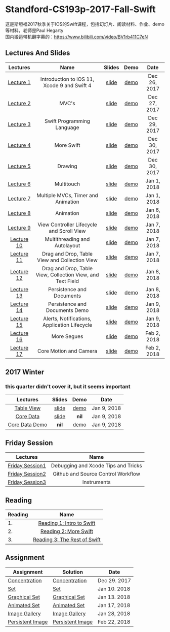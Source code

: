 # Standford-CS193p-2017-Fall-Swift
这是斯坦福2017秋季关于IOS的Swift课程，包括幻灯片、阅读材料、作业、demo等材料，老师是Paul Hegarty  
国内搬运带机翻字幕的：https://www.bilibili.com/video/BV1rb411C7eN  

## Lectures And Slides

|  Lectures |  Name  |Slides | Demo  | Date |   
| :--------:| :-----:|:-----: | :---: | :--: |
| [Lecture 1](https://www.youtube.com/watch?v=71pyOB4TPRE&list=PLPA-ayBrweUzGFmkT_W65z64MoGnKRZMq&index=1) | Introduction to iOS 11, Xcode 9 and Swift 4 |[slide](01_Introduction_to_IOS11_Xcode9_Swift4/Lecture_1_Slides.pdf) | [demo](01_Introduction_to_IOS11_Xcode9_Swift4/demo) | Dec 26, 2017 
| [Lecture 2](https://www.youtube.com/watch?v=w7a79cx3UaY&index=2&list=PLPA-ayBrweUzGFmkT_W65z64MoGnKRZMq) | MVC's |[slide](02_MVC.srt/Lecture_2_Slides.pdf)  | [demo](02_MVC.srt/demo) | Dec 27, 2017   
| [Lecture 3](https://www.youtube.com/watch?v=ZbpjTPzf8x4&index=4&list=PLPA-ayBrweUzGFmkT_W65z64MoGnKRZMq) |  Swift Programming Language |[slide](03_Swift_Programming_language/Lecture_3_Slides.pdf)  | [demo](03_Swift_Programming_language/demo) | Dec 29, 2017
| [Lecture 4](https://www.youtube.com/watch?v=FU2V0YRQIOw&list=PLPA-ayBrweUzGFmkT_W65z64MoGnKRZMq&index=5) | More Swift |[slide](04_More_Swift/Lecture_4_Slides.pdf)  | [demo](04_More_Swift/demo) | Dec 30, 2017 
| [Lecture 5](https://www.youtube.com/watch?v=h2hm2AtanRU&index=6&list=PLPA-ayBrweUzGFmkT_W65z64MoGnKRZMq) | Drawing | [slide](05_Drawing/Lecture_5_Slides.pdf)  | [demo](05_Drawing/demo) | Dec 30, 2017 
| [Lecture 6](https://www.youtube.com/watch?v=_a0X5J3M2I8&list=PLPA-ayBrweUzGFmkT_W65z64MoGnKRZMq&index=7) | Multitouch | [slide](06_Multitouch/Lecture_6_Slides.pdf)  | [demo](06_Multitouch/demo) | Jan 1, 2018 
| [Lecture 7](https://www.youtube.com/watch?v=5B5IRK9wYjI&list=PLPA-ayBrweUzGFmkT_W65z64MoGnKRZMq&index=8) | Multiple MVCs, Timer and Animation | [slide](07_Multiple_MVCs,Timer_and_Animation/Lecture_7_Slides.pdf)  | [demo](07_Multiple_MVCs,Timer_and_Animation/demo) | Jan 1, 2018 
| [Lecture 8](https://www.youtube.com/watch?v=84ZhYhAwYqo&list=PLPA-ayBrweUzGFmkT_W65z64MoGnKRZMq&index=9) | Animation | [slide](08_Animation/Lecture_8_Slides.pdf)  | [demo](08_Animation/demo) | Jan 6, 2018 
| [Lecture 9](https://www.youtube.com/watch?v=tLsPoVDXDG8&list=PLPA-ayBrweUzGFmkT_W65z64MoGnKRZMq&index=10) | View Controller Lifecycle and Scroll View | [slide](09_View_Controller_Lifecycle_and_Scroll_View/Lecture_9_Slides.pdf)  | [demo](09_View_Controller_Lifecycle_and_Scroll_View/demo) | Jan 7, 2018 
| [Lecture 10](https://www.youtube.com/watch?v=kl2bDYiSgoc&list=PLPA-ayBrweUzGFmkT_W65z64MoGnKRZMq&index=11) | Multithreading and Autolayout |[slide](10_Multithreading_and_Autolayout/Lecture_10_Slides.pdf) | [demo](10_Multithreading_and_Autolayout/demo) | Jan 7, 2018 
| [Lecture 11](https://www.youtube.com/watch?v=M3X9o9wbn9o) | Drag and Drop, Table View and Collection View | [slide](11_Drag_and_Drop,Table_View,and_Conllection_View/Lecture_11_Slides.pdf)  | [demo](11_Drag_and_Drop,Table_View,and_Conllection_View/demo) | Jan 7, 2018 
| [Lecture 12](https://www.youtube.com/watch?v=cTUlAXBiTho&index=14&list=PLPA-ayBrweUzGFmkT_W65z64MoGnKRZMq) | Drag and Drop, Table View, Collection View, and Text Field |[slide](12_Drag_and_Drop,Table_View,and_Conllection_View,and_Text_Field/Lecture_12_Slides.pdf)  | [demo](12_Drag_and_Drop,Table_View,and_Conllection_View,and_Text_Field/demo) | Jan 8, 2018 
| [Lecture 13](https://www.youtube.com/watch?v=ckCjIJbxYLY&list=PLPA-ayBrweUzGFmkT_W65z64MoGnKRZMq&index=15) | Persistence and Documents | [slide](13_Persistence_and_Documents/Lecture_13_Slides.pdf)  | [demo](13_Persistence_and_Documents/demo) | Jan 8, 2018 
| [Lecture 14](https://www.youtube.com/watch?v=gs3kj4XsqdY&list=PLPA-ayBrweUzGFmkT_W65z64MoGnKRZMq&index=16) | Persistence and Documents Demo | [slide](14_Persistence_and_Documents_Demo/Lecture_14_Slides.pdf)  | [demo](14_Persistence_and_Documents_Demo/demo) | Jan 9, 2018 
| [Lecture 15](https://www.youtube.com/watch?v=K1tmZhuuyt0&list=PLPA-ayBrweUzGFmkT_W65z64MoGnKRZMq&index=17) | Alerts, Notifications, Application Lifecycle | [slide](15_Alerts,Notifications,ApplicationLifecycle/Lecture_15_Slides.pdf)  | [demo](15_Alerts,Notifications,ApplicationLifecycle/demo) | Jan 9, 2018 
| [Lecture 16](https://www.youtube.com/watch?v=ke9fzOdg5Pk&list=PLPA-ayBrweUzGFmkT_W65z64MoGnKRZMq&index=18) | More Segues | [slide](16_More_Segues/Lecture_16_Slides.pdf)  | [demo](16_More_Segues/demo) | Feb 2, 2018 
| [Lecture 17](https://www.youtube.com/watch?v=qOTY7cEl9ZA&list=PLPA-ayBrweUzGFmkT_W65z64MoGnKRZMq&index=19) | Core Motion and Camera |[slide](17_Core_Motion_and_Camera/Lecture_17_Slides.pdf)  | [demo](17_Core_Motion_and_Camera/demo) | Feb 2, 2018 

## 2017 Winter

### this quarter didn't cover it, but it seems important 

|  Lectures |  Slides | Demo | Date |
| :--------:| :-----: | :---:| :--: |
| [Table View](https://www.youtube.com/watch?v=78LWmmDxr4k&index=9&list=PLPA-ayBrweUz32NSgNZdl0_QISw-f12Ai) |  [slide](./2017_winter/Lecture-9-Slides.pdf)  | [demo](./2017_winter/L9_Smashtag) | Jan 9, 2018 
| [ Core Data](https://www.youtube.com/watch?v=ssIpdu73p7A&index=10&list=PLPA-ayBrweUz32NSgNZdl0_QISw-f12Ai) |  [slide](./2017_winter/Lecture-10-Slides.pdf)  | __nil__ | Jan 9, 2018 
| [Core Data Demo](https://www.youtube.com/watch?v=whF63GTaW1w&index=11&list=PLPA-ayBrweUz32NSgNZdl0_QISw-f12Ai) | __nil__ | [demo](./2017_winter/L11_Smashtag) | Jan 9, 2018 


## Friday Session
|  Lectures | Name |
| :-------: | :---:|
| [Friday Session1](https://www.youtube.com/watch?v=-UtIg4Lt7T8&index=3&list=PLPA-ayBrweUzGFmkT_W65z64MoGnKRZMq) | Debugging and Xcode Tips and Tricks
| [Friday Session2](https://www.youtube.com/watch?v=LvhXql24EOs&list=PLPA-ayBrweUzGFmkT_W65z64MoGnKRZMq&index=12) | Github and Source Control Workflow
| [Friday Session3](https://www.youtube.com/watch?v=s_SOYcYBnGU) | Instruments

## Reading 
| Reading                             | Name |
| ----------------------------------- |:----:|
|  1. |[Reading 1: Intro to Swift](Reading/Reading_1.pdf)
|  2. |[Reading 2: More Swift](Reading/Reading_2.pdf) 
|  3. |[Reading 3: The Rest of Swift](Reading/Reading_3.pdf) 

## Assignment 

|  Assignment                               |  Solution | Date |        
| ----------------------------------------  | --------- | -----|
| [Concentration](Assignment/Project_1.pdf) | [Concentration](Assignment/Concentration) | Dec 29. 2017
| [Set](Assignment/Project_2.pdf) | [Set](Assignment/Set) | Jan 10. 2018
| [Graphical Set](Assignment/Project_3.pdf) | [Graphical Set](Assignment/Graphic_Set) |Jan 13. 2018
| [Animated Set](Assignment/Project_4.pdf) |[Animated Set](Assignment/Animated_Set) | Jan 17, 2018
| [Image Gallery](Assignment/Project_5.pdf) | [Image Gallery](Assignment/Image_Gallery) | Jan 28, 2018
| [Persistent Image](Assignment/Project_6.pdf)| [Persistent Image](Assignment/Presistent_Image_Gallery) | Feb 22, 2018



